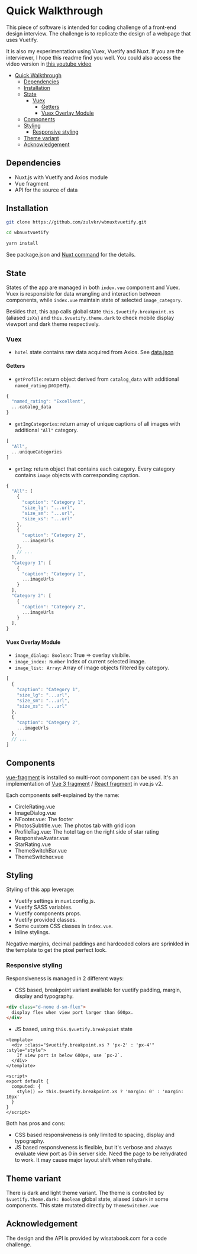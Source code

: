 # Quick Walkthrough

This piece of software is intended for coding challenge of a front-end design interview. The challenge is to replicate the design of a webpage that uses Vuetify.

It is also my experimentation using Vuex, Vuetify and Nuxt. If you are the interviewer, I hope this readme find you well. You could also access the video version in [this youtube video](/)

- [Quick Walkthrough](#quick-walkthrough)
  - [Dependencies](#dependencies)
  - [Installation](#installation)
  - [State](#state)
    - [Vuex](#vuex)
      - [Getters](#getters)
      - [Vuex Overlay Module](#vuex-overlay-module)
  - [Components](#components)
  - [Styling](#styling)
    - [Responsive styling](#responsive-styling)
  - [Theme variant](#theme-variant)
  - [Acknowledgement](#acknowledgement)

## Dependencies

- Nuxt.js with Vuetify and Axios module
- Vue fragment
- API for the source of data

## Installation

```bash
git clone https://github.com/zulvkr/wbnuxtvuetify.git

cd wbnuxtvuetify

yarn install
```

See package.json and [Nuxt command](https://nuxtjs.org/docs/2.x/get-started/commands) for the details.

## State

States of the app are managed in both `index.vue` component and Vuex. Vuex is responsible for data wrangling and interaction between components, while `index.vue` maintain state of selected `image_category`.

Besides that, this app calls global state `this.$vuetify.breakpoint.xs` (aliased `isXs`) and `this.$vuetify.theme.dark` to check mobile display viewport and dark theme respectively.

### Vuex

- `hotel` state contains raw data acquired from Axios. See [data.json](./static/data.json)

#### Getters

- `getProfile`: return object derived from `catalog_data` with additional `named_rating` property.

```js
{
  "named_rating": "Excellent",
  ...catalog_data
}
```

- `getImgCategories`: return array of unique captions of all images with additional `"All"` category.

```js
[ 
  "All",
  ...uniqueCategories
]
```

- `getImg`: return object that contains each category. Every category contains `image` objects with corresponding caption.

```js
{
  "All": [
    {
      "caption": "Category 1",
      "size_lg": "...url",
      "size_sm": "...url",
      "size_xs": "...url"
    },
    {
      "caption": "Category 2",
      ...imageUrls
    },
    // ...
  ],
  "Category 1": [
    {
      "caption": "Category 1",
      ...imageUrls
    }
  ],
  "Category 2": [
    {
      "caption": "Category 2",
      ...imageUrls
    }
  ],
}
```

#### Vuex Overlay Module

- `image_dialog: Boolean`: True => overlay visibile.
- `image_index: Number` Index of current selected image.
- `image_list: Array`: Array of image objects filtered by category.

```js
[
  {
    "caption": "Category 1",
    "size_lg": "...url",
    "size_sm": "...url",
    "size_xs": "...url"
  },
  {
    "caption": "Category 2",
    ...imageUrls
  },
  // ...
]
```

## Components

[vue-fragment](https://github.com/Thunberg087/vue-fragment) is installed so multi-root component can be used. It's an implementation of [Vue 3 fragment](https://v3.vuejs.org/guide/migration/fragments.html#overview) / [React fragment](https://reactjs.org/docs/fragments.html) in vue.js v2.

Each components self-explained by the name:

- CircleRating.vue
- ImageDialog.vue
- NFooter.vue: The footer
- PhotosSubtitle.vue: The photos tab with grid icon
- ProfileTag.vue: The hotel tag on the right side of star rating
- ResponsiveAvatar.vue
- StarRating.vue
- ThemeSwitchBar.vue
- ThemeSwitcher.vue

## Styling

Styling of this app leverage:

- Vuetify settings in nuxt.config.js.
- Vuetify SASS variables.
- Vuetify components props.
- Vuetify provided classes.
- Some custom CSS classes in `index.vue`.
- Inline stylings.

Negative margins, decimal paddings and hardcoded colors are sprinkled in the template to get the pixel perfect look.

### Responsive styling

Responsiveness is managed in 2 different ways:

- CSS based, breakpoint variant available for vuetify padding, margin, display and typography.

```html
<div class="d-none d-sm-flex">
  display flex when view port larger than 600px.
</div>
```

- JS based, using `this.$vuetify.breakpoint` state

```vue
<template>
  <div :class="$vuetify.breakpoint.xs ? 'px-2' : 'px-4'" :style="style">
    If view port is below 600px, use `px-2`.
  </div>
</template>

<script>
export default {
  computed: {
    style() => this.$vuetify.breakpoint.xs ? 'margin: 0' : 'margin: 10px'
  }
}
</script>
```

Both has pros and cons:

- CSS based responsiveness is only limited to spacing, display and typography.
- JS based responsiveness is flexible, but it's verbose and always evaluate view port as 0 in server side. Need the page to be rehydrated to work. It may cause major layout shift when rehydrate.

## Theme variant

There is dark and light theme variant. The theme is controlled by `$vuetify.theme.dark: Boolean` global state, aliased `isDark` in some components. This state mutated directly by `ThemeSwitcher.vue`

## Acknowledgement

The design and the API is provided by wisatabook.com for a code challenge.
